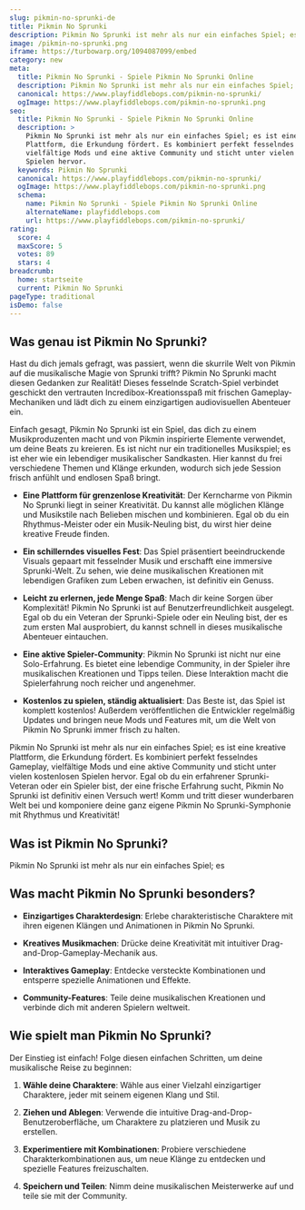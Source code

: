 ```yaml
---
slug: pikmin-no-sprunki-de
title: Pikmin No Sprunki
description: Pikmin No Sprunki ist mehr als nur ein einfaches Spiel; es
image: /pikmin-no-sprunki.png
iframe: https://turbowarp.org/1094087099/embed
category: new
meta:
  title: Pikmin No Sprunki - Spiele Pikmin No Sprunki Online
  description: Pikmin No Sprunki ist mehr als nur ein einfaches Spiel; es
  canonical: https://www.playfiddlebops.com/pikmin-no-sprunki/
  ogImage: https://www.playfiddlebops.com/pikmin-no-sprunki.png
seo:
  title: Pikmin No Sprunki - Spiele Pikmin No Sprunki Online
  description: >
    Pikmin No Sprunki ist mehr als nur ein einfaches Spiel; es ist eine kreative
    Plattform, die Erkundung fördert. Es kombiniert perfekt fesselndes Gameplay,
    vielfältige Mods und eine aktive Community und sticht unter vielen kostenlosen
    Spielen hervor.
  keywords: Pikmin No Sprunki
  canonical: https://www.playfiddlebops.com/pikmin-no-sprunki/
  ogImage: https://www.playfiddlebops.com/pikmin-no-sprunki.png
  schema:
    name: Pikmin No Sprunki - Spiele Pikmin No Sprunki Online
    alternateName: playfiddlebops.com
    url: https://www.playfiddlebops.com/pikmin-no-sprunki/
rating:
  score: 4
  maxScore: 5
  votes: 89
  stars: 4
breadcrumb:
  home: startseite
  current: Pikmin No Sprunki
pageType: traditional
isDemo: false
---
```


## Was genau ist Pikmin No Sprunki?

Hast du dich jemals gefragt, was passiert, wenn die skurrile Welt von Pikmin auf die musikalische Magie von Sprunki trifft? Pikmin No Sprunki macht diesen Gedanken zur Realität! Dieses fesselnde Scratch-Spiel verbindet geschickt den vertrauten Incredibox-Kreationsspaß mit frischen Gameplay-Mechaniken und lädt dich zu einem einzigartigen audiovisuellen Abenteuer ein.

Einfach gesagt, Pikmin No Sprunki ist ein Spiel, das dich zu einem Musikproduzenten macht und von Pikmin inspirierte Elemente verwendet, um deine Beats zu kreieren. Es ist nicht nur ein traditionelles Musikspiel; es ist eher wie ein lebendiger musikalischer Sandkasten. Hier kannst du frei verschiedene Themen und Klänge erkunden, wodurch sich jede Session frisch anfühlt und endlosen Spaß bringt.

- **Eine Plattform für grenzenlose Kreativität**: Der Kerncharme von Pikmin No Sprunki liegt in seiner Kreativität. Du kannst alle möglichen Klänge und Musikstile nach Belieben mischen und kombinieren. Egal ob du ein Rhythmus-Meister oder ein Musik-Neuling bist, du wirst hier deine kreative Freude finden.

- **Ein schillerndes visuelles Fest**: Das Spiel präsentiert beeindruckende Visuals gepaart mit fesselnder Musik und erschafft eine immersive Sprunki-Welt. Zu sehen, wie deine musikalischen Kreationen mit lebendigen Grafiken zum Leben erwachen, ist definitiv ein Genuss.

- **Leicht zu erlernen, jede Menge Spaß**: Mach dir keine Sorgen über Komplexität! Pikmin No Sprunki ist auf Benutzerfreundlichkeit ausgelegt. Egal ob du ein Veteran der Sprunki-Spiele oder ein Neuling bist, der es zum ersten Mal ausprobiert, du kannst schnell in dieses musikalische Abenteuer eintauchen.

- **Eine aktive Spieler-Community**: Pikmin No Sprunki ist nicht nur eine Solo-Erfahrung. Es bietet eine lebendige Community, in der Spieler ihre musikalischen Kreationen und Tipps teilen. Diese Interaktion macht die Spielerfahrung noch reicher und angenehmer.

- **Kostenlos zu spielen, ständig aktualisiert**: Das Beste ist, das Spiel ist komplett kostenlos! Außerdem veröffentlichen die Entwickler regelmäßig Updates und bringen neue Mods und Features mit, um die Welt von Pikmin No Sprunki immer frisch zu halten.

Pikmin No Sprunki ist mehr als nur ein einfaches Spiel; es ist eine kreative Plattform, die Erkundung fördert. Es kombiniert perfekt fesselndes Gameplay, vielfältige Mods und eine aktive Community und sticht unter vielen kostenlosen Spielen hervor. Egal ob du ein erfahrener Sprunki-Veteran oder ein Spieler bist, der eine frische Erfahrung sucht, Pikmin No Sprunki ist definitiv einen Versuch wert! Komm und tritt dieser wunderbaren Welt bei und komponiere deine ganz eigene Pikmin No Sprunki-Symphonie mit Rhythmus und Kreativität!

## Was ist Pikmin No Sprunki?

Pikmin No Sprunki ist mehr als nur ein einfaches Spiel; es

## Was macht Pikmin No Sprunki besonders?

- **Einzigartiges Charakterdesign**: Erlebe charakteristische Charaktere mit ihren eigenen Klängen und Animationen in Pikmin No Sprunki.

- **Kreatives Musikmachen**: Drücke deine Kreativität mit intuitiver Drag-and-Drop-Gameplay-Mechanik aus.

- **Interaktives Gameplay**: Entdecke versteckte Kombinationen und entsperre spezielle Animationen und Effekte.

- **Community-Features**: Teile deine musikalischen Kreationen und verbinde dich mit anderen Spielern weltweit.

## Wie spielt man Pikmin No Sprunki?

Der Einstieg ist einfach! Folge diesen einfachen Schritten, um deine musikalische Reise zu beginnen:

1. **Wähle deine Charaktere**: Wähle aus einer Vielzahl einzigartiger Charaktere, jeder mit seinem eigenen Klang und Stil.

1. **Ziehen und Ablegen**: Verwende die intuitive Drag-and-Drop-Benutzeroberfläche, um Charaktere zu platzieren und Musik zu erstellen.

1. **Experimentiere mit Kombinationen**: Probiere verschiedene Charakterkombinationen aus, um neue Klänge zu entdecken und spezielle Features freizuschalten.

1. **Speichern und Teilen**: Nimm deine musikalischen Meisterwerke auf und teile sie mit der Community.